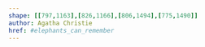```yaml
---
shape: [[797,1163],[826,1166],[806,1494],[775,1490]]
author: Agatha Christie
href: #elephants_can_remember
---
```

 